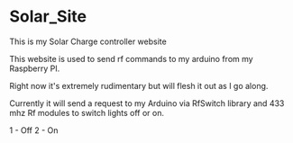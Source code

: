 # Solar_Site
This is my Solar Charge controller website

This website is used to send rf commands to my arduino from my Raspberry PI.

Right now it's extremely rudimentary but will flesh it out as I go along.

Currently it will send a request to my Arduino via RfSwitch library and 433 mhz Rf modules to switch lights off or on.

1 - Off
2 - On
